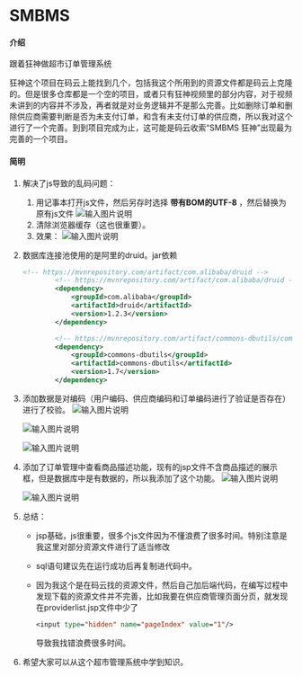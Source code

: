 # SMBMS

#### 介绍
跟着狂神做超市订单管理系统

狂神这个项目在码云上能找到几个，包括我这个所用到的资源文件都是码云上克隆的。但是很多仓库都是一个空的项目，或者只有狂神视频里的部分内容，对于视频未讲到的内容并不涉及，再者就是对业务逻辑并不是那么完善。比如删除订单和删除供应商需要判断是否为未支付订单，和含有未支付订单的供应商，所以我对这个进行了一个完善。到到项目完成为止，这可能是码云收索“SMBMS 狂神”出现最为完善的一个项目。

#### 简明
1. 解决了js导致的乱码问题：
    1. 用记事本打开js文件，然后另存时选择 **带有BOM的UTF-8** ，然后替换为原有js文件
        ![输入图片说明](https://images.gitee.com/uploads/images/2020/1208/100906_56c56aa0_2336382.png "屏幕截图.png")
    2. 清除浏览器缓存（这也很重要）。
    3. 效果：
        ![输入图片说明](https://images.gitee.com/uploads/images/2020/1216/162504_f05cf213_2336382.png "image-20201216091053496.png")
       
    
2. 数据库连接池使用的是阿里的druid。jar依赖

    ```xml
    <!-- https://mvnrepository.com/artifact/com.alibaba/druid -->
            <!-- https://mvnrepository.com/artifact/com.alibaba/druid -->
            <dependency>
                <groupId>com.alibaba</groupId>
                <artifactId>druid</artifactId>
                <version>1.2.3</version>
            </dependency>
    
            <!-- https://mvnrepository.com/artifact/commons-dbutils/commons-dbutils -->
            <dependency>
                <groupId>commons-dbutils</groupId>
                <artifactId>commons-dbutils</artifactId>
                <version>1.7</version>
            </dependency>
    ```

    

3. 添加数据是对编码（用户编码、供应商编码和订单编码进行了验证是否存在）进行了校验。
    ![输入图片说明](https://images.gitee.com/uploads/images/2020/1216/162552_b8ca0a33_2336382.png "image-20201216092534703.png")
    
    ![输入图片说明](https://images.gitee.com/uploads/images/2020/1216/162620_83cce950_2336382.png "image-20201216092552823.png")
    
    ![输入图片说明](https://images.gitee.com/uploads/images/2020/1216/162637_67d8a3b8_2336382.png "image-20201216092613453.png")
    

4. 添加了订单管理中查看商品描述功能，现有的jsp文件不含商品描述的展示框，但是数据库中是有数据的，所以我添加了这个功能。
    ![输入图片说明](https://images.gitee.com/uploads/images/2020/1216/162751_4d497e96_2336382.png "image-20201216092906225.png")
    
    ![输入图片说明](https://images.gitee.com/uploads/images/2020/1216/162725_946fcb0c_2336382.png "image-20201216092932175.png")
    

5. 总结：

    + jsp基础，js很重要，很多个js文件因为不懂浪费了很多时间。特别注意是我这里对部分资源文件进行了适当修改

    + sql语句建议先在运行成功后再复制进代码中。

    + 因为我这个是在码云找的资源文件，然后自己加后端代码，在编写过程中发现下载的资源文件并不完善，比如我要在供应商管理页面分页，就发现在providerlist.jsp文件中少了

      ```jsp
      <input type="hidden" name="pageIndex" value="1"/>
      ```

      导致我找错浪费很多时间。

6. 希望大家可以从这个超市管理系统中学到知识。

